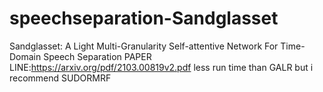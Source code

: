 # speechseparation-Sandglasset
Sandglasset: A Light Multi-Granularity Self-attentive Network For Time-Domain Speech Separation
PAPER LINE:https://arxiv.org/pdf/2103.00819v2.pdf
less run time than GALR
but i recommend SUDORMRF 
